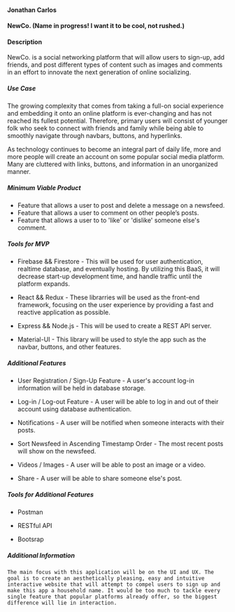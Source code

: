 #### Jonathan Carlos

#### NewCo. (Name in progress! I want it to be cool, not rushed.)

#### Description

NewCo. is a social networking platform that will allow users to sign-up, add friends, and post different types of content such as images and comments in an effort to innovate the next generation of online socializing. 

##### Use Case

The growing complexity that comes from taking a full-on social experience and embedding it onto an online platform is ever-changing and has not reached its fullest potential. Therefore, primary users will consist of younger folk who seek to connect with friends and family while being able to smoothly navigate through navbars, buttons, and hyperlinks. 

As technology continues to become an integral part of daily life, more and more people will create an account on some popular social media platform. Many are cluttered with links, buttons, and information in an unorganized manner. 

##### Minimum Viable Product

* Feature that allows a user to post and delete a message on a newsfeed.
* Feature that allows a user to comment on other people’s posts.
* Feature that allows a user to to 'like' or 'dislike' someone else's comment.


##### Tools for MVP

* Firebase && Firestore - This will be used for user authentication, realtime database, and eventually hosting. By utilizing this BaaS, it will decrease start-up development time, and handle traffic until the platform expands. 

* React && Redux - These librarries will be used as the front-end framework, focusing on the user experience by providing a fast and reactive application as possible.

* Express && Node.js - This will be used to create a REST API server.

* Material-UI - This library will be used to style the app such as the navbar, buttons, and other features.

##### Additional Features

* User Registration / Sign-Up Feature - A user's account log-in information will be held in database storage.

* Log-in / Log-out Feature - A user will be able to log in and out of their account using database authentication.

* Notifications - A user will be notified when someone interacts with their posts.

* Sort Newsfeed in Ascending Timestamp Order - The most recent posts will show on the newsfeed.

* Videos / Images - A user will be able to post an image or a video.

* Share - A user will be able to share someone else's post.

##### Tools for Additional Features

* Postman

* RESTful API

* Bootsrap


##### Additional Information
	The main focus with this application will be on the UI and UX. The goal is to create an aesthetically pleasing, easy and intuitive interactive website that will attempt to compel users to sign up and make this app a household name. It would be too much to tackle every single feature that popular platforms already offer, so the biggest difference will lie in interaction.
